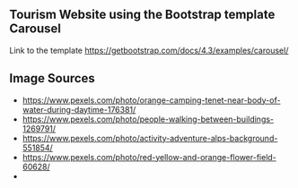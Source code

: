## Tourism Website using the Bootstrap template Carousel
Link to the template https://getbootstrap.com/docs/4.3/examples/carousel/

## Image Sources
* https://www.pexels.com/photo/orange-camping-tenet-near-body-of-water-during-daytime-176381/
* https://www.pexels.com/photo/people-walking-between-buildings-1269791/
* https://www.pexels.com/photo/activity-adventure-alps-background-551854/
* https://www.pexels.com/photo/red-yellow-and-orange-flower-field-60628/
* 
